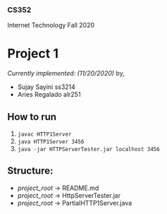 ### CS352
Internet Technology Fall 2020

# Project 1
*Currently implemented: (11/20/2020)* by,
- Sujay Sayini ss3214
- Aries Regalado alr251

## How to run
1. ```javac HTTP1Server```
2. ```java HTTP1Server 3456```
3. ```java -jar HTTPServerTester.jar localhost 3456```

## Structure:

* *project_root* -> README.md
* *project_root* -> HttpServerTester.jar
* *project_root* -> PartialHTTP1Server.java

